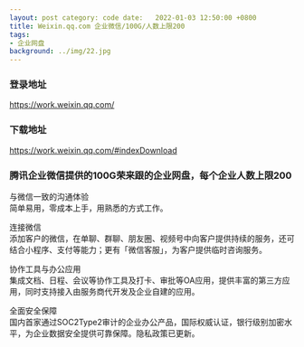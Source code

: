 ```yaml
---
layout: post category: code date:   2022-01-03 12:50:00 +0800
title: Weixin.qq.com 企业微信/100G/人数上限200
tags:
- 企业网盘
background: ../img/22.jpg
---
```




### 登录地址<br>
https://work.weixin.qq.com/

### 下载地址<br>
https://work.weixin.qq.com/#indexDownload

### 腾讯企业微信提供的100G荣来跟的企业网盘，每个企业人数上限200<br>

与微信一致的沟通体验<br>
简单易用，零成本上手，用熟悉的方式工作。<br>

连接微信<br>
添加客户的微信，在单聊、群聊、朋友圈、视频号中向客户提供持续的服务，还可结合小程序、支付等能力；更有「微信客服」，为客户提供临时咨询服务。<br>

协作工具与办公应用<br>
集成文档、日程、会议等协作工具及打卡、审批等OA应用，提供丰富的第三方应用，同时支持接入由服务商代开发及企业自建的应用。<br>

全面安全保障<br>
国内首家通过SOC2Type2审计的企业办公产品，国际权威认证，银行级别加密水平，为企业数据安全提供可靠保障。隐私政策已更新。<br>